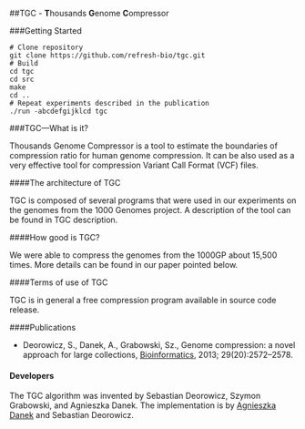 ##TGC - **T**housands **G**enome **C**ompressor

###Getting Started 

```
# Clone repository
git clone https://github.com/refresh-bio/tgc.git
# Build 
cd tgc
cd src
make
cd ..
# Repeat experiments described in the publication
./run -abcdefgijklcd tgc
```

###TGC—What is it?

Thousands Genome Compressor is a tool to estimate the boundaries of compression ratio for human genome compression. It can be also used as a very effective tool for compression Variant Call Format (VCF) files.

####The architecture of TGC

TGC is composed of several programs that were used in our experiments on the genomes from the 1000 Genomes project. A description of the tool can be found in TGC description.

####How good is TGC?

We were able to compress the genomes from the 1000GP about 15,500 times. More details can be found in our paper pointed below.

####Terms of use of TGC

TGC is in general a free compression program available in source code release. 

####Publications

 + Deorowicz, S., Danek, A., Grabowski, Sz., Genome compression: a novel approach for large collections, [Bioinformatics](http://bioinformatics.oxfordjournals.org/content/29/20/2572), 2013; 29(20):2572–2578.


#### Developers

The TGC algorithm was invented by Sebastian Deorowicz, Szymon Grabowski, and Agnieszka Danek.
The implementation is by [Agnieszka Danek](https://github.com/agnieszkadanek) and Sebastian Deorowicz.
